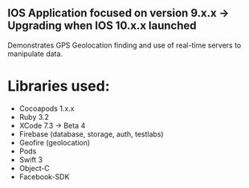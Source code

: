 ## IOS Application focused on version 9.x.x -> Upgrading when IOS 10.x.x launched
Demonstrates GPS Geolocation finding and use of real-time servers to manipulate data.

# Libraries used:
* Cocoapods 1.x.x
* Ruby 3.2
* XCode 7.3 -> Beta 4
* Firebase (database, storage, auth, testlabs)
* Geofire (geolocation)
* Pods
* Swift 3
* Object-C
* Facebook-SDK
